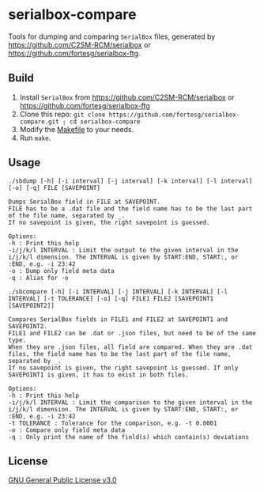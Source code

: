 # serialbox-compare
Tools for dumping and comparing `SerialBox` files, generated by https://github.com/C2SM-RCM/serialbox or https://github.com/fortesg/serialbox-ftg.

## Build
1. Install `SerialBox` from https://github.com/C2SM-RCM/serialbox or https://github.com/fortesg/serialbox-ftg
2. Clone this repo: `git clone https://github.com/fortesg/serialbox-compare.git ; cd serialbox-compare`
3. Modify the [Makefile](Makefile) to your needs.
4. Run `make`.

## Usage

```
./sbdump [-h] [-i interval] [-j interval] [-k interval] [-l interval] [-o] [-q] FILE [SAVEPOINT]

Dumps SerialBox field in FILE at SAVEPOINT.
FILE has to be a .dat file and the field name has to be the last part of the file name, separated by _.
If no savepoint is given, the right savepoint is guessed.

Options: 
-h : Print this help
-i/j/k/l INTERVAL : Limit the output to the given interval in the i/j/k/l dimension. The INTERVAL is given by START:END, START:, or :END, e.g. -i 23:42
-o : Dump only field meta data
-q : Alias for -o
```

```
./sbcompare [-h] [-i INTERVAL] [-j INTERVAL] [-k INTERVAL] [-l INTERVAL] [-t TOLERANCE] [-o] [-q] FILE1 FILE2 [SAVEPOINT1 [SAVEPOINT2]]

Compares SerialBox fields in FILE1 and FILE2 at SAVEPOINT1 and SAVEPOINT2.
FILE1 and FILE2 can be .dat or .json files, but need to be of the same type.
When they are .json files, all field are compared. When they are .dat files, the field name has to be the last part of the file name, separated by _.
If no savepoint is given, the right savepoint is guessed. If only SAVEPOINT1 is given, it has to exist in both files.

Options: 
-h : Print this help
-i/j/k/l INTERVAL : Limit the comparison to the given interval in the i/j/k/l dimension. The INTERVAL is given by START:END, START:, or :END, e.g. -i 23:42
-t TOLERANCE : Tolerance for the comparison, e.g. -t 0.0001
-o : Compare only field meta data
-q : Only print the name of the field(s) which contain(s) deviations
```

## License

[GNU General Public License v3.0](LICENSE)

